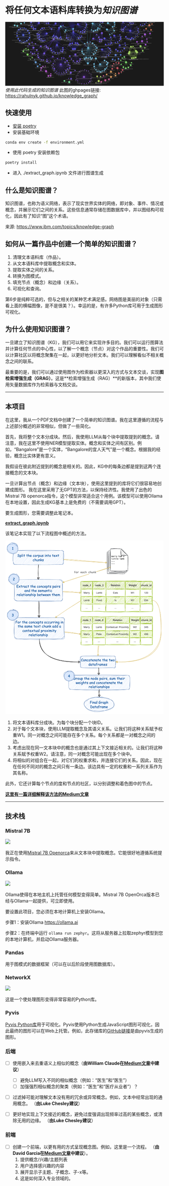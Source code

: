 # 将任何文本语料库转换为*知识图谱*

![知识图谱横幅](./assets/KG_banner.png)
*使用此代码生成的知识图谱* 
此图的ghpages链接: https://rahulnyk.github.io/knowledge_graph/

## 快速使用

- [安装 poetry](https://python-poetry.org/docs/)
- 安装基础环境
```bash
conda env create -f environment.yml
```
- 使用 poetry 安装依赖包
```bash
poetry install
```
- 进入 ./extract_graph.ipynb 文件进行图谱生成

## 什么是知识图谱？
知识图谱，也称为语义网络，表示了现实世界实体的网络，即对象、事件、情况或概念，并展示它们之间的关系。这些信息通常存储在图数据库中，并以图结构可视化，因此有了知识“图”这个术语。

来源: https://www.ibm.com/topics/knowledge-graph

## 如何从一篇作品中创建一个简单的知识图谱？
1. 清理文本语料库（作品）。
2. 从文本语料库中提取概念和实体。
3. 提取实体之间的关系。 
4. 转换为图模式。 
5. 填充节点（概念）和边缘（关系）。
6. 可视化和查询。 

第6步是纯粹可选的，但与之相关的某种艺术满足感。网络图是美丽的对象（只需看上面的横幅图像，是不是很美？）。幸运的是，有许多Python库可用于生成图形可视化。

## 为什么使用知识图谱？
一旦建立了知识图谱（KG），我们可以用它来实现许多目的。我们可以运行图算法并计算任何节点的中心性，以了解一个概念（节点）对这个作品的重要性。我们可以计算社区以将概念聚集在一起，以更好地分析文本。我们可以理解看似不相关概念之间的联系。

最重要的是，我们可以通过使用图作为检索器以更深入的方式与文本交谈，实现**图检索增强生成（GRAG）**。这是**检索增强生成（RAG）**的新版本，其中我们使用矢量数据库作为检索器与文档交谈。

---

## 本项目
在这里，我从一个PDF文档中创建了一个简单的知识图谱。我在这里遵循的流程与上述部分概述的非常相似，但做了一些简化。

首先，我将整个文本分成块。然后，我使用LLM从每个块中提取提到的概念。请注意，我在这里不使用NER模型提取实体。概念和实体之间有区别。例如，“Bangalore”是一个实体，“Bangalore的宜人天气”是一个概念。根据我的经验，概念比实体更有意义。

我假设在彼此附近提到的概念是相关的。因此，KG中的每条边都是提到这两个连接概念的文本块。

一旦计算出节点（概念）和边缘（文本块），使用这里提到的库将它们很容易地创建成图形。
我在这里采用了无GPT的方法，以保持经济性。我使用了出色的Mistral 7B openorca指令，这个模型非常适合这个用例。该模型可以使用Ollama在本地设置，因此生成KG基本上是免费的（不需要调用GPT）。

要生成图形，您需要调整此笔记本。

**[extract_graph.ipynb](https://github.com/rahulnyk/knowledge_graph/blob/main/extract_graph.ipynb)**

该笔记本实现了以下流程图中概述的方法。

<img src="./assets/Method.png"/>

1. 将文本语料库分成块。为每个块分配一个块ID。
2. 对于每个文本块，使用LLM提取概念及其语义关系。让我们将这种关系赋予权重W1。同一对概念之间可能存在多个关系。每个关系都是一对概念之间的边。
3. 考虑出现在同一文本块中的概念也是通过其上下文接近相关的。让我们将这种关系赋予权重W2。请注意，同一对概念可能出现在多个块中。
4. 将相似的对组合在一起，对它们的权重求和，并连接它们的关系。因此，现在在任何不同对的概念之间只有一条边。该边具有一定的权重和一系列关系作为其名称。

此外，它还计算每个节点的度和节点的社区，以分别调整和着色图中的节点。

**[这里有一篇详细解释该方法的Medium文章](https://medium.com/towards-data-science/how-to-convert-any-text-into-a-graph-of-concepts-110844f22a1a)**



---
## 技术栈

### Mistral 7B
<a href="https://mistral.ai/news/announcing-mistral-7b/"><img src="https://mistral.ai/images/logo_hubc88c4ece131b91c7cb753f40e9e1cc5_2589_256x0_resize_q97_h2_lanczos_3.webp" height=50 /></a>

我正在使用[Mistral 7B Openorca](https://huggingface.co/Open-Orca/Mistral-7B-OpenOrca)来从文本块中提取概念。它能很好地遵循系统提示指令。

### Ollama
<a href="https://ollama.ai"><img src='https://github.com/jmorganca/ollama/assets/3325447/0d0b44e2-8f4a-4e99-9b52-a5c1c741c8f7 ' height='50'/></a>

Ollama使得在本地主机上托管任何模型变得简单。Mistral 7B OpenOrca版本已经与Ollama一起提供，可立即使用。

要设置此项目，您必须在本地计算机上安装Ollama。

步骤1：安装Ollama https://ollama.ai

步骤2：在终端中运行 `ollama run zephyr`。这将从服务器上拉取zephyr模型到您的本地计算机，并启动Ollama服务器。

### Pandas 
用于图模式的数据框架（可以在以后阶段使用图数据库）。

### NetworkX 
<a href="https://networkx.org"><img src="https://networkx.org/_static/networkx_logo.svg" height=50 /><a/>

这是一个使处理图形变得非常容易的Python库。

### Pyvis
[Pyvis Python库](https://github.com/WestHealth/pyvis/tree/master)用于可视化。Pyvis使用Python生成JavaScript图形可视化，因此最终的图形可以在Web上托管。例如，此存储库的[GitHub链接](https://rahulnyk.github.io/knowledge_graph/)是由pyvis生成的图形。


### 后端

- [ ] 使用嵌入来去重语义上相似的概念（**由William Claude在[Medium文章](https://medium.com/towards-data-science/how-to-convert-any-text-into-a-graph-of-concepts-110844f22a1a)中建议**）
    - [ ] 避免LLM写入不同的相似概念（例如：“医生”和“医生”）
    - [ ] 加强强烈相似概念的聚类（例如：“医生”和“医疗从业者”）？

- [ ] 过滤掉可能对理解文本没有用的冗余或异常概念。例如，文本中经常出现的通用概念。 （**由Luke Chesley建议**）

- [ ] 更好地实现上下文接近的概念，避免过度强调出现频率过高的某些概念，或清除无用的边缘。 （**由Luke Chesley建议**）

### 前端
- [ ] 创建一个前端，以更有用的方式呈现概念图。例如，这里是一个流程。 （**由David Garcia在[Medium文章](https://medium.com/towards-data-science/how-to-convert-any-text-into-a-graph-of-concepts-110844f22a1a)中建议**）。
    1. 提供概念/兴趣/主题列表
    2. 用户选择感兴趣的内容
    3. 展开显示子主题、子概念、子-x等。
    4. 这是如何深入专业领域的。
